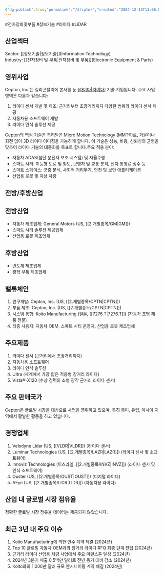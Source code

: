 ```yaml
---
{"dg-publish":true,"permalink":"/2/cptn/","created":"2024-12-15T13:06:52.213+09:00","updated":"2025-07-29T21:37:04.513+09:00"}
---
```


#전자장비및부품 #정보기술 #라이다 #LiDAR

## 산업섹터

Sector: [[정보기술\|정보기술]](Information Technology)  
Industry: [[전자장비 및 부품\|전자장비 및 부품]](Electronic Equipment & Parts)

## 영위사업

Cepton, Inc.는 실리콘밸리에 본사를 둔 [[라이다\|라이다]]([[LiDAR\|LiDAR]]) 기술 기업입니다. 주요 사업 영역은 다음과 같습니다:

1. 라이다 센서 개발 및 제조: 근거리부터 초장거리까지 다양한 범위의 라이다 센서 제공
2. 자동차용 소프트웨어 개발
3. 라이다 인식 솔루션 제공

Cepton의 핵심 기술은 특허받은 Micro Motion Technology (MMT®)로, 거울이나 회전 없이 3D 라이다 이미징을 가능하게 합니다. 이 기술은 성능, 비용, 신뢰성의 균형을 맞추어 라이다 기술의 대중화를 목표로 합니다.주요 적용 분야:

- 자동차 ADAS(첨단 운전자 보조 시스템) 및 자율주행
- 스마트 시티: 지능형 도로 및 철도, 보행자 및 교통 분석, 전자 통행료 징수 등
- 스마트 스페이스: 군중 분석, 사회적 거리두기, 안전 및 보안 애플리케이션
- 산업용 로봇 및 지상 차량

## 전방/후방산업

## 전방산업

- 자동차 제조업체: General Motors (US, [[2.개별종목/GM\|GM]])
- 스마트 시티 솔루션 제공업체
- 산업용 로봇 제조업체

## 후방산업

- 반도체 제조업체
- 광학 부품 제조업체

## 밸류체인

1. 연구개발: Cepton, Inc. (US, [[2.개별종목/CPTN\|CPTN]])
2. 부품 제조: Cepton, Inc. (US, [[2.개별종목/CPTN\|CPTN]])
3. 시스템 통합: Koito Manufacturing (일본, [[7276.T\|7276.T]]) (자동차 조명 제품 전문)
4. 최종 사용자: 자동차 OEM, 스마트 시티 운영자, 산업용 로봇 제조업체

## 주요제품

1. 라이다 센서 (근거리에서 초장거리까지)
2. 자동차용 소프트웨어
3. 라이다 인식 솔루션
4. Ultra (세계에서 가장 얇은 적응형 장거리 라이다)
5. Vista®-X120 (수상 경력의 소형 광각 근거리 라이다 센서)

## 주요 판매국가

Cepton은 글로벌 시장을 대상으로 사업을 영위하고 있으며, 특히 북미, 유럽, 아시아 지역에서 활발한 활동을 하고 있습니다.

## 경쟁업체

1. Velodyne Lidar (US, [[VLDR\|VLDR]]) (라이다 센서)
2. Luminar Technologies (US, [[2.개별종목/LAZR\|LAZR]]) (라이다 센서 및 소프트웨어)
3. Innoviz Technologies (이스라엘, [[2.개별종목/INVZ\|INVZ]]) (라이다 센서 및 인식 소프트웨어)
4. Ouster (US, [[2.개별종목/OUST\|OUST]]) (디지털 라이다)
5. AEye (US, [[2.개별종목/LIDR\|LIDR]]) (자동차용 라이다)

## 산업 내 글로벌 시장 점유율

정확한 글로벌 시장 점유율 데이터는 제공되지 않았습니다.

## 최근 3년 내 주요 이슈

1. Koito Manufacturing에 의한 인수 계약 체결 (2024년)
2. Top 10 글로벌 자동차 OEM과의 장거리 라이다 RFQ 최종 단계 진입 (2024년)
3. 근거리 라이다 산업용 차량 사업에서 주요 마일스톤 달성 (2024년)
4. 2024년 3분기 매출 0.5백만 달러로 전년 동기 대비 감소 (2024년)
5. Koito와의 1,000만 달러 규모 엔지니어링 계약 체결 (2024년)